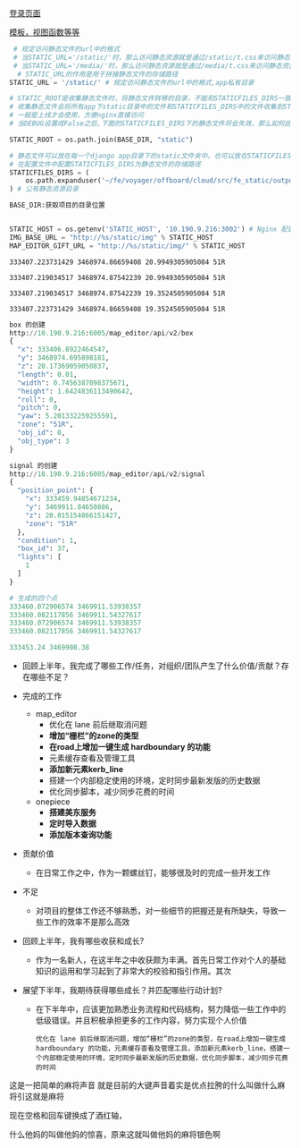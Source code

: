 [登录页面](https://blog.csdn.net/m0_37422217/article/details/106965085?ops_request_misc=&request_id=&biz_id=102&utm_term=%E6%88%91%E4%BB%AC%E5%9C%A8%20BookStore%20%E9%A1%B9%E7%9B%AE%E7%9A%84%20user%20%E5%BA%94%E7%94%A8%E4%B8%AD%20mod&utm_medium=distribute.pc_search_result.none-task-blog-2~all~sobaiduweb~default-0-106965085.142^v10^pc_search_result_control_group,157^v8^control&spm=1018.2226.3001.4187)

[模板，视图函数等等](https://blog.csdn.net/weixin_30482383/article/details/99356889?ops_request_misc=%257B%2522request%255Fid%2522%253A%2522165332141816780357249411%2522%252C%2522scm%2522%253A%252220140713.130102334.pc%255Fall.%2522%257D&request_id=165332141816780357249411&biz_id=0&utm_medium=distribute.pc_search_result.none-task-blog-2~all~first_rank_ecpm_v1~rank_v31_ecpm-3-99356889-null-null.142^v10^pc_search_result_control_group,157^v8^control&utm_term=%E6%88%91%E4%BB%AC%E5%9C%A8+BookStore+%E9%A1%B9%E7%9B%AE%E7%9A%84+user+%E5%BA%94%E7%94%A8%E4%B8%AD+models.py+%E7%9A%84+User+Model+%E4%B8%AD%E6%B7%BB%E5%8A%A0%E4%BB%A5%E4%B8%8B%E4%BB%A3%E7%A0%81%EF%BC%9A&spm=1018.2226.3001.4187)

```python
 # 规定访问静态文件的url中的格式
 # 当STATIC_URL='/static/'时，那么访问静态资源就是通过/static/t.css来访问静态资源；
 # 当STATIC_URL='/media/'时，那么访问静态资源就是通过/media/t.css来访问静态资源。
  # STATIC_URL的作用是用于拼接静态文件的存储路径
STATIC_URL = '/static/' # 规定访问静态文件的url中的格式,app私有目录

# STATIC_ROOT是收集静态文件时，将静态文件转移的目录，不能和STATICFILES_DIRS一致。
# 收集静态文件会将所有app下static目录中的文件和STATICFILES_DIRS中的文件收集到STATIC_ROOT目录中。
# 一般是上线才会使用，方便nginx直接访问
# 当DEBUG设置成False之后,下面的STATICFILES_DIRS下的静态文件将会失效，那么如何此时STATIC_ROOT将会发挥它重要的作用

STATIC_ROOT = os.path.join(BASE_DIR, "static")

# 静态文件可以放在每一个django app目录下的static文件夹中。也可以放在STATICFILES_DIRS指定的目录下。这个配置项不是必须的
# 在配置文件中配置STATICFILES_DIRS为静态文件的存储路径
STATICFILES_DIRS = (
    os.path.expanduser('~/fe/voyager/offboard/cloud/src/fe_static/output/'),
) # 公有静态资源目录

BASE_DIR:获取项目的目录位置


STATIC_HOST = os.getenv('STATIC_HOST', '10.190.9.216:3002') # Nginx 配置静态文件路径
IMG_BASE_URL = "http://%s/static/img" % STATIC_HOST
MAP_EDITOR_GIFT_URL = "http://%s/static/img/" % STATIC_HOST

```





```
333407.223731429 3468974.86659408 20.9949305905084 51R

333407.219034517 3468974.87542239 20.9949305905084 51R

333407.219034517 3468974.87542239 19.3524505905084 51R

333407.223731429 3468974.86659408 19.3524505905084 51R

```

```python
box 的创建
http://10.190.9.216:6005/map_editor/api/v2/box
{
  "x": 333406.8922464547,
  "y": 3468974.695898181,
  "z": 20.17369059050837,
  "length": 0.01,
  "width": 0.7456387098375671,
  "height": 1.6424836113490642,
  "roll": 0,
  "pitch": 0,
  "yaw": 5.201332259255591,
  "zone": "51R",
  "obj_id": 0,
  "obj_type": 3
}

signal 的创建
http://10.190.9.216:6005/map_editor/api/v2/signal
{
  "position_point": {
    "x": 333459.94854671234,
    "y": 3469911.84650886,
    "z": 20.015154866151427,
    "zone": "51R"
  },
  "condition": 1,
  "box_id": 37,
  "lights": [
    1
  ]
}

# 生成的四个点
333460.072906574 3469911.53938357
333460.082117856 3469911.54327617
333460.072906574 3469911.53938357
333460.082117856 3469911.54327617

333453.24 3469908.38


```



-  回顾上半年，我完成了哪些工作/任务，对组织/团队产生了什么价值/贡献？存在哪些不足？
  - 完成的工作
    - map_editor
      - 优化在 lane 前后继取消问题
      - **增加“栅栏”的zone的类型**
      - **在road上增加一键生成 hardboundary 的功能**
      - 元素缓存查看及管理工具
      - **添加新元素kerb_line**
      - 搭建一个内部稳定使用的环境，定时同步最新发版的历史数据
      - 优化同步脚本，减少同步花费的时间
    - onepiece
      - **搭建美东服务**
      - **定时导入数据**
      - **添加版本查询功能**
  - 贡献价值
    - 在日常工作之中，作为一颗螺丝钉，能够很及时的完成一些开发工作
  - 不足
    - 对项目的整体工作还不够熟悉，对一些细节的把握还是有所缺失，导致一些工作的效率不是那么高效

- 回顾上半年，我有哪些收获和成长?

  - 作为一名新人，在这半年之中收获颇为丰满。首先日常工作对个人的基础知识的运用和学习起到了非常大的校验和指引作用。其次

- 展望下半年，我期待获得哪些成长？并匹配哪些行动计划?

  - 在下半年中，应该更加熟悉业务流程和代码结构，努力降低一些工作中的低级错误。并且积极承担更多的工作内容，努力实现个人价值

    ```
    优化在 lane 前后继取消问题，增加“栅栏”的zone的类型，在road上增加一键生成 hardboundary 的功能，元素缓存查看及管理工具，添加新元素kerb_line，搭建一个内部稳定使用的环境，定时同步最新发版的历史数据，优化同步脚本，减少同步花费的时间
    ```

    

    

这是一把简单的麻将声音  就是目前的大键声音着实是优点拉胯的什么叫做什么麻将引这就是麻将

 现在空格和回车键换成了酒红轴，

什么他妈的叫做他妈的惊喜，原来这就叫做他妈的麻将银色啊     
